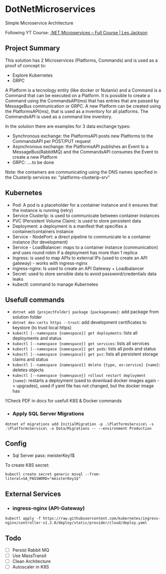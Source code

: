 # DotNetMicroservices

Simple Microservice Architecture

Following YT Course: [.NET Microservices – Full Course | Les Jackson](https://www.youtube.com/watch?v=DgVjEo3OGBI&t=3874s&ab_channel=LesJackson)

## Project Summary

This solution has 2 Microservices (Platforms, Commands) and is used as a proof of concept to:

- Explore Kubernetes
- GRPC

A Platform is a tecnology entity (like docker or Nutanix) and a Command is a Command that can be executed on a Platform. It is possible to create a Command using the CommandsAPI(ms) that has entries that are passed by MessageBus communication or GRPC. A new Platform can be created using the PlatformsAPI(ms), that is used as a inventory for all platforms. The CommandsAPI is used as a command line inventory.

In the solution there are examples for 3 data exchange types:

- Synchronous exchange: the PlatformsAPI posts new Platforms to the CommandsAPI per POST/PUT request
- Asynchronous exchange: the PlatformsAPI publishes an Event to a MessageBus(RabbitMQ) and the CommandsAPI consumes the Event to create a new Platform
- GRPC: ....to be done

Note: the containers are communicating using the DNS names specified in the ClusterIp services ex: "platforms-clusterip-srv"

## Kubernetes

- Pod: A pod is a placeholder for a container instance and it ensures that the instance is running (retry)
- Service ClusterIp: is used to communicate between container instances
- PVC (Persistent Volume Claim): is used to store persistent data
- Deployment: a deployment is a manifest that specifies a container/containers instance
- Service - NodePort: a direct pipeline to communicate to a container instance (for development)
- Service - LoadBalancer: maps to a container instance (communication) and uses round robin if a deployment has more than 1 replica
- Ingress: is used to map APIs to external IPs (used to create an API gateway) - works with ingress-nginx
- ingress-nginx: Is used to create an API Gateway + Loadbalancer
- Secret: used to store sensible data to avoid password/credentials data leaks
- kubectl: command to manage Kubernetes

## Usefull commands

- `dotnet add {projectFolder} package {packagename}`: add package from solution folder
- `dotnet dev-certs https --trust`: add development certificates to keystore (to trust local https)
- `kubectl [--namespace {namespace}] get deployments`: lists all deployments and status
- `kubectl [--namespace {namespace}] get services`: lists all services
- `kubectl [--namespace {namespace}] get pods`: lists all pods and status
- `kubectl [--namespace {namespace}] get pvc`: lists all persistent storage claims and status
- `kubectl [--namespace {namespace}] delete {type, ex:service} {name}`: deletes objects
- `kubectl [--namespace {namespace}] rollout restart deployment {name}`: restarts a deployment (used to download docker images again -> upgrades), used if yaml file has not changed, but the docker image has

!!Check PDF in docs for usefull K8S & Docker commands

- ### Apply SQL Server Migrations

```
dotnet ef migrations add InitialMigration -p .\PlatformsService\ -s .\PlatformsService\ -o Data/Migrations -- --environment Production
```

## Config

- Sql Server pass: meisterKey1$

To create K8S secret:

```
kubectl create secret generic mssql --from-literal=SA_PASSWORD="meisterKey1$"
```

## External Services

- ### ingress-nginx (API-Gateway)

```
kubectl apply -f https://raw.githubusercontent.com/kubernetes/ingress-nginx/controller-v1.2.0/deploy/static/provider/cloud/deploy.yaml
```

## Todo

- [ ] Persist Rabbit MQ
- [ ] Use MassTransit
- [ ] Clean Architecture
- [ ] Autoscaler in K8S
